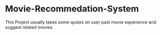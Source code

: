 # Movie-Recommedation-System
This Project usually takes some quizes on user past movie experience and suggest related movies.
